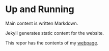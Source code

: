 # Up and Running

Main content is written Markdown.

Jekyll generates static content for the website.

This repor has the contents of my [webpage](https://iphys.github.io/blog/).
